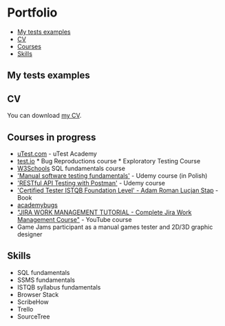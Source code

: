 # Portfolio
- [My tests examples](#My-tests-examples)
- [CV](#cv)
- [Courses](#Courses-in-progress)
- [Skills](#skills)


## My tests examples


## CV

You can download [my CV](https://drive.google.com/file/d/1JQ2b5DfumxKOj5V35Z23f6KOUASDStQc/view?usp=sharing).


## Courses in progress

  * [uTest.com](https://www.utest.com/profile/Senapi/about) - uTest Academy
  * [test.io](https://tester.test.io/profile_pages/karolina-podscianska) 
        * Bug Reproductions course
        * Exploratory Testing Course
  * [W3Schools](https://www.w3profile.com/Senapi) SQL fundamentals course
  * ['Manual software testing fundamentals'](https://www.udemy.com/share/102V243@kk7Z0ILdVHGS1lSnTBjXo9X46veovohE8E2xkH0V8_w6KoIY4nLdvrh_snMt9wFa/) - Udemy course (in Polish) 
  * ['RESTful API Testing with Postman'](https://www.udemy.com/course/restful-api-testing-with-postman/) - Udemy course 
  * ['Certified Tester ISTQB Foundation Level' - Adam Roman Lucjan Stap](https://lubimyczytac.pl/ksiazka/4943677/certyfikowany-tester-istqb-poziom-podstawowy) - Book
  * [academybugs](academybugs.com)
  * ["JIRA WORK MANAGEMENT TUTORIAL - Complete Jira Work Management Course"](https://www.youtube.com/playlist?list=PLuAoMvvRllpS2CuKjkyFLO0RkBKMlPrbo) - YouTube course
  * Game Jams participant as a manual games tester and 2D/3D graphic designer


## Skills

  * SQL fundamentals
  * SSMS fundamentals
  * ISTQB syllabus fundamentals
  * Browser Stack
  * ScribeHow
  * Trello
  * SourceTree